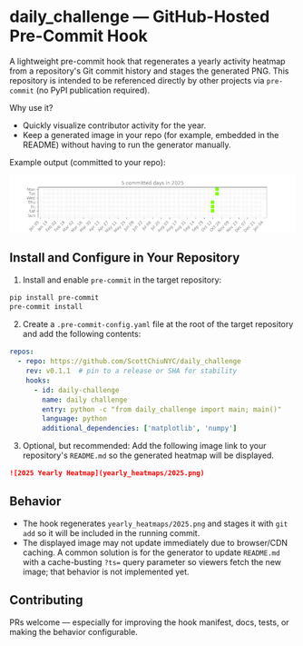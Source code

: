 # daily_challenge — GitHub-Hosted Pre-Commit Hook

A lightweight pre-commit hook that regenerates a yearly activity heatmap from a repository's Git commit history and stages the generated PNG. This repository is intended to be referenced directly by other projects via `pre-commit` (no PyPI publication required).

Why use it?
- Quickly visualize contributor activity for the year.
- Keep a generated image in your repo (for example, embedded in the README) without having to run the generator manually.

Example output (committed to your repo):

![2025 Yearly Heatmap](yearly_heatmaps/2025.png)

## Install and Configure in Your Repository

1. Install and enable `pre-commit` in the target repository:

```bash
pip install pre-commit
pre-commit install
```

2. Create a `.pre-commit-config.yaml` file at the root of the target repository and add the following contents:

```yaml
repos:
  - repo: https://github.com/ScottChiuNYC/daily_challenge
    rev: v0.1.1  # pin to a release or SHA for stability
    hooks:
      - id: daily-challenge
        name: daily challenge
        entry: python -c "from daily_challenge import main; main()"
        language: python
        additional_dependencies: ['matplotlib', 'numpy']
```

3. Optional, but recommended: Add the following image link to your repository's `README.md` so the generated heatmap will be displayed.

```md
![2025 Yearly Heatmap](yearly_heatmaps/2025.png)
```

## Behavior

- The hook regenerates `yearly_heatmaps/2025.png` and stages it with `git add` so it will be included in the running commit.
- The displayed image may not update immediately due to browser/CDN caching. A common solution is for the generator to update `README.md` with a cache-busting `?ts=` query parameter so viewers fetch the new image; that behavior is not implemented yet.

## Contributing

PRs welcome — especially for improving the hook manifest, docs, tests, or making the behavior configurable.

